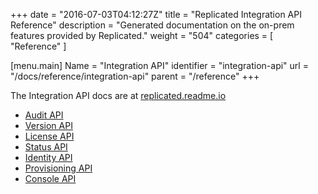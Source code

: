 +++
date = "2016-07-03T04:12:27Z"
title = "Replicated Integration API Reference"
description = "Generated documentation on the on-prem features provided by Replicated."
weight = "504"
categories = [ "Reference" ]

[menu.main]
Name       = "Integration API"
identifier = "integration-api"
url        = "/docs/reference/integration-api"
parent     = "/reference"
+++

The Integration API docs are at [replicated.readme.io](https://replicated.readme.io/docs/integration-api-reference)

- [Audit API](https://replicated.readme.io/docs/audit-api)
- [Version API](https://replicated.readme.io/docs/version-api)
- [License API](https://replicated.readme.io/docs/license-api)
- [Status API](https://replicated.readme.io/docs/status-api)
- [Identity API](https://replicated.readme.io/docs/identity-api)
- [Provisioning API](https://replicated.readme.io/docs/provisioning-api)
- [Console API](https://replicated.readme.io/docs/console-api)